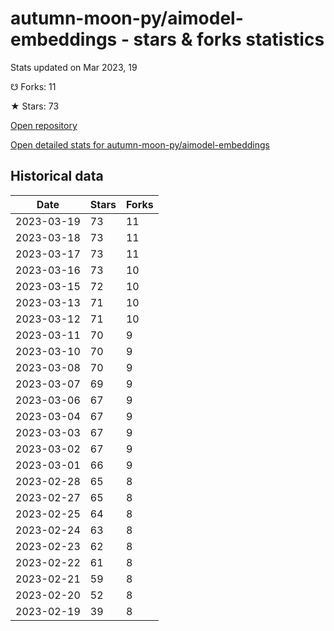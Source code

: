 # autumn-moon-py/aimodel-embeddings - stars & forks statistics

Stats updated on Mar 2023, 19

☋ Forks: 11

★ Stars: 73

[Open repository](https://github.com/autumn-moon-py/aimodel-embeddings)

[Open detailed stats for autumn-moon-py/aimodel-embeddings](https://reviewgithub.com/rep/autumn-moon-py/aimodel-embeddings)

## Historical data
| Date | Stars | Forks |
|------|-------|-------|
| 2023-03-19 | 73 | 11 | 
| 2023-03-18 | 73 | 11 | 
| 2023-03-17 | 73 | 11 | 
| 2023-03-16 | 73 | 10 | 
| 2023-03-15 | 72 | 10 | 
| 2023-03-13 | 71 | 10 | 
| 2023-03-12 | 71 | 10 | 
| 2023-03-11 | 70 | 9 | 
| 2023-03-10 | 70 | 9 | 
| 2023-03-08 | 70 | 9 | 
| 2023-03-07 | 69 | 9 | 
| 2023-03-06 | 67 | 9 | 
| 2023-03-04 | 67 | 9 | 
| 2023-03-03 | 67 | 9 | 
| 2023-03-02 | 67 | 9 | 
| 2023-03-01 | 66 | 9 | 
| 2023-02-28 | 65 | 8 | 
| 2023-02-27 | 65 | 8 | 
| 2023-02-25 | 64 | 8 | 
| 2023-02-24 | 63 | 8 | 
| 2023-02-23 | 62 | 8 | 
| 2023-02-22 | 61 | 8 | 
| 2023-02-21 | 59 | 8 | 
| 2023-02-20 | 52 | 8 | 
| 2023-02-19 | 39 | 8 | 

